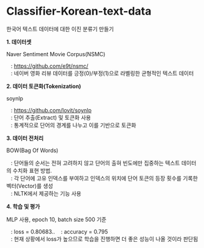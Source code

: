 # Classifier-Korean-text-data
한국어 텍스트 데이터에 대한 이진 분류기 만들기

**1. 데이터셋**

Naver Sentiment Movie Corpus(NSMC)

&nbsp;&nbsp; : https://github.com/e9t/nsmc/  
&nbsp;&nbsp; : 네이버 영화 리뷰 데이터를 긍정(0)/부정(1)으로 라벨링한 균형적인 텍스트 데이터
  
  
**2. 데이터 토큰화(Tokenization)**  

soynlp  

&nbsp;&nbsp; : https://github.com/lovit/soynlp  
&nbsp;&nbsp; : 단어 추출(Extract) 및 토큰화 사용  
&nbsp;&nbsp; : 통계적으로 단어의 경계를 나누고 이를 기반으로 토큰화
  
  
**3. 데이터 전처리**  

BOW(Bag Of Words)  

&nbsp;&nbsp; : 단어들의 순서는 전혀 고려하지 않고 단어의 출혀 빈도에만 집중하는 텍스트 데이터의 수치화 표현 방법.   
&nbsp;&nbsp; : 각 단어에 고유 인덱스를 부여하고 인덱스의 위치에 단어 토큰의 등장 횟수를 기록한 벡터(Vector)를 생성  
&nbsp;&nbsp; : NLTK에서 제공하는 기능 사용  
  
  
**4. 학습 및 평가**  

MLP 사용, epoch 10, batch size 500 기준  

&nbsp;&nbsp; : loss = 0.80683..
&nbsp;&nbsp; : accuracy = 0.795  
&nbsp;&nbsp; : 현재 상황에서 loss가 높으므로 학습을 진행하면 더 좋은 성능이 나올 것이라 판단됨
